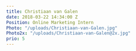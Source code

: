 ```yaml
---
title: Christiaan van Galen
date: 2018-03-22 14:34:00 Z
Position: Online Marketing Intern
Photo: "/uploads/Christiaan-van-Galen.jpg"
Photo2x: "/uploads/Christiaan-van-Galen@2x.jpg"
prio: 5
---
```


